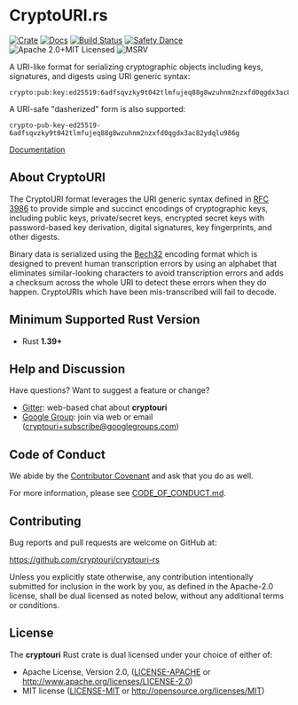 # CryptoURI.rs

[![Crate][crate-image]][crate-link]
[![Docs][docs-image]][docs-link]
[![Build Status][build-image]][build-link]
[![Safety Dance][safety-image]][safety-link]
![Apache 2.0+MIT Licensed][license-image]
![MSRV][msrv-image]

A URI-like format for serializing cryptographic objects including keys,
signatures, and digests using URI generic syntax:

```
crypto:pub:key:ed25519:6adfsqvzky9t042tlmfujeq88g8wzuhnm2nzxfd0qgdx3ac82ydqf03cvv
```

A URI-safe "dasherized" form is also supported:

```
crypto-pub-key-ed25519-6adfsqvzky9t042tlmfujeq88g8wzuhnm2nzxfd0qgdx3ac82ydqlu986g
```

[Documentation][docs-link]

## About CryptoURI

The CryptoURI format leverages the URI generic syntax defined in [RFC 3986] to
provide simple and succinct encodings of cryptographic keys, including public
keys, private/secret keys, encrypted secret keys with password-based key
derivation, digital signatures, key fingerprints, and other digests.

Binary data is serialized using the [Bech32] encoding format which is designed
to prevent human transcription errors by using an alphabet that eliminates
similar-looking characters to avoid transcription errors and adds a checksum
across the whole URI to detect these errors when they do happen.
CryptoURIs which have been mis-transcribed will fail to decode.

## Minimum Supported Rust Version

- Rust **1.39+**

## Help and Discussion

Have questions? Want to suggest a feature or change?

- [Gitter]: web-based chat about **cryptouri**
- [Google Group]: join via web or email ([cryptouri+subscribe@googlegroups.com])

[Gitter]: https://gitter.im/cryptouri/Lobby
[Google Group]: https://groups.google.com/forum/#!forum/cryptouri
[cryptouri+subscribe@googlegroups.com]: mailto:cryptouri+subscribe@googlegroups.com

## Code of Conduct

We abide by the [Contributor Covenant][cc] and ask that you do as well.

For more information, please see [CODE_OF_CONDUCT.md].

## Contributing

Bug reports and pull requests are welcome on GitHub at:

<https://github.com/cryptouri/cryptouri-rs>

Unless you explicitly state otherwise, any contribution intentionally
submitted for inclusion in the work by you, as defined in the Apache-2.0
license, shall be dual licensed as noted below, without any additional terms or
conditions.

## License

The **cryptouri** Rust crate is dual licensed under your choice of either of:

- Apache License, Version 2.0, ([LICENSE-APACHE](LICENSE-APACHE) or http://www.apache.org/licenses/LICENSE-2.0)
- MIT license ([LICENSE-MIT](LICENSE-MIT) or http://opensource.org/licenses/MIT)

[//]: # (badges)

[crate-image]: https://buildstats.info/crate/cryptouri
[crate-link]: https://crates.io/crates/cryptouri
[docs-image]: https://docs.rs/cryptouri/badge.svg
[docs-link]: https://docs.rs/cryptouri/
[build-image]: https://github.com/cryptouri/cryptouri.rs/actions/workflows/cryptouri.yml/badge.svg
[build-link]: https://github.com/cryptouri/cryptouri.rs/actions/workflows/cryptouri.yml
[safety-image]: https://img.shields.io/badge/unsafe-forbidden-success.svg
[safety-link]: https://github.com/rust-secure-code/safety-dance/
[license-image]: https://img.shields.io/badge/license-Apache2.0/MIT-blue.svg
[msrv-image]: https://img.shields.io/badge/rustc-1.39+-blue.svg

[//]: # (links)

[Bech32]: https://github.com/bitcoin/bips/blob/master/bip-0173.mediawiki
[cc]: https://contributor-covenant.org
[CODE_OF_CONDUCT.md]: https://github.com/cryptouri/cryptouri-rs/blob/develop/CODE_OF_CONDUCT.md
[RFC 3986]: https://tools.ietf.org/html/rfc3986
[LICENSE-APACHE]: https://github.com/cryptouri/cryptouri-rs/blob/develop/LICENSE-APACHE
[LICENSE-MIT]: https://github.com/cryptouri/cryptouri-rs/blob/develop/LICENSE-MIT
